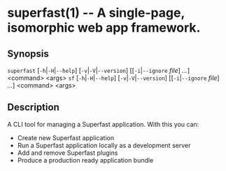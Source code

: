 # superfast(1) -- A single-page, isomorphic web app framework.

## Synopsis

`superfast` \[`-h`|`-H`|`--help`\] \[`-v`|`-V`|`--version`\] \[\[`-i`|`--ignore` *file*\] *...*\] <command\> <args\>
`sf` \[`-h`|`-H`|`--help`\] \[`-v`|`-V`|`--version`\] \[\[`-i`|`--ignore` *file*\] *...*\] <command\> <args\>

## Description

A CLI tool for managing a Superfast application. With this you can:

- Create new Superfast application
- Run a Superfast application locally as a development server
- Add and remove Superfast plugins
- Produce a production ready application bundle
